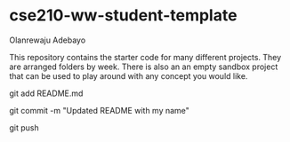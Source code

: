 # cse210-ww-student-template
Olanrewaju Adebayo

This repository contains the starter code for many different projects. They are arranged folders by week. There is also an an empty sandbox project that can be used to play around with any concept you would like.

git add README.md

git commit -m "Updated README with my name"

git push

